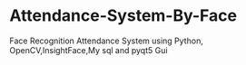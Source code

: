 # Attendance-System-By-Face
Face Recognition Attendance System using Python, OpenCV,InsightFace,My sql and pyqt5 Gui
